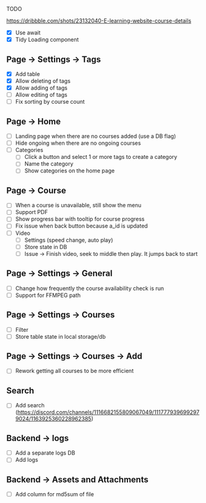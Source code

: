 TODO 

https://dribbble.com/shots/23132040-E-learning-website-course-details

- [x] Use await
- [x] Tidy Loading component

## Page -> Settings -> Tags

- [x] Add table
- [x] Allow deleting of tags
- [x] Allow adding of tags
- [ ] Allow editing of tags
- [ ] Fix sorting by course count

## Page -> Home

- [ ] Landing page when there are no courses added (use a DB flag)
- [ ] Hide ongoing when there are no ongoing courses
- [ ] Categories
  - [ ] Click a button and select 1 or more tags to create a category
  - [ ] Name the category
  - [ ] Show categories on the home page

## Page -> Course 

- [ ] When a course is unavailable, still show the menu
- [ ] Support PDF
- [ ] Show progress bar with tooltip for course progress
- [ ] Fix issue when back button because a_id is updated
- [ ] Video
  -  [ ] Settings (speed change, auto play)
  -  [ ] Store state in DB
  -  [ ] Issue -> Finish video, seek to middle then play. It jumps back to start

## Page -> Settings -> General

- [ ] Change how frequently the course availability check is run
- [ ] Support for FFMPEG path

## Page -> Settings -> Courses

- [ ] Filter
- [ ] Store table state in local storage/db

## Page -> Settings -> Courses -> Add

- [ ] Rework getting all courses to be more efficient

## Search

- [ ] Add search (https://discord.com/channels/1116682155809067049/1117779396992979024/1163925360228962385)

## Backend -> logs

- [ ] Add a separate logs DB
- [ ] Add logs
  
## Backend -> Assets and Attachments

- [ ] Add column for md5sum of file
